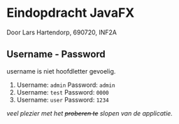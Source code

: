 # Eindopdracht JavaFX
Door Lars Hartendorp, 690720, INF2A

## Username - Password

username is niet hoofdletter gevoelig. 
1. Username: `admin` Password: `admin`
2. Username: `test` Password: `0000`
3. Username: `user` Password: `1234`


_veel plezier met het ~~proberen te~~ slopen van de applicatie._
